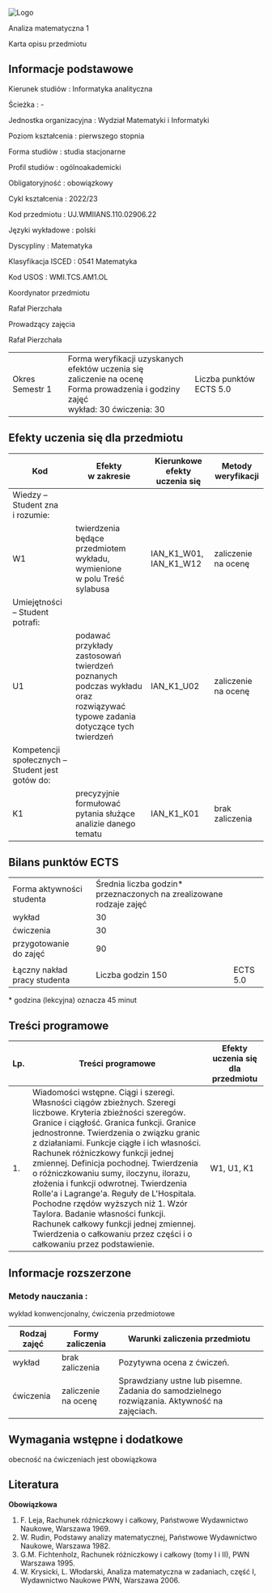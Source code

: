 ![Logo](/uploads/syllabus_logo/uj/banner/66701ffaad7b5.png)

Analiza matematyczna 1

Karta opisu przedmiotu

## Informacje podstawowe

Kierunek studiów
:   Informatyka analityczna

Ścieżka
:   -

Jednostka organizacyjna
:   Wydział Matematyki i Informatyki

Poziom kształcenia
:   pierwszego stopnia

Forma studiów
:   studia stacjonarne

Profil studiów
:   ogólnoakademicki

Obligatoryjność
:   obowiązkowy

Cykl kształcenia
:   2022/23

Kod przedmiotu
:   UJ.WMIIANS.110.02906.22

Języki wykładowe
:   polski

Dyscypliny
:   Matematyka

Klasyfikacja ISCED
:   0541 Matematyka

Kod USOS
:   WMI.TCS.AM1.OL

Koordynator przedmiotu

Rafał Pierzchała

Prowadzący zajęcia

Rafał Pierzchała

|  |  |  |
| --- | --- | --- |
| Okres  Semestr 1 | Forma weryfikacji uzyskanych efektów uczenia się <br/> zaliczenie na ocenę <br/> Forma prowadzenia i godziny zajęć  <br/> wykład: 30   ćwiczenia: 30 | Liczba punktów ECTS  5.0 |

## Efekty uczenia się dla przedmiotu

| Kod | Efekty w zakresie | Kierunkowe efekty uczenia się | Metody weryfikacji |
| --- | --- | --- | --- |
| Wiedzy – Student zna i rozumie: | | | |
| W1 | twierdzenia będące przedmiotem wykładu, wymienione w polu Treść sylabusa | IAN\_K1\_W01,   IAN\_K1\_W12 | zaliczenie na ocenę |
| Umiejętności – Student potrafi: | | | |
| U1 | podawać przykłady zastosowań twierdzeń poznanych podczas wykładu oraz rozwiązywać typowe zadania dotyczące tych twierdzeń | IAN\_K1\_U02 | zaliczenie na ocenę |
| Kompetencji społecznych – Student jest gotów do: | | | |
| K1 | precyzyjnie formułować pytania służące analizie danego tematu | IAN\_K1\_K01 | brak zaliczenia |

## Bilans punktów ECTS

|  |  |  |
| --- | --- | --- |
| Forma aktywności studenta | Średnia liczba godzin\* przeznaczonych na zrealizowane rodzaje zajęć | |
| wykład | 30 | |
| ćwiczenia | 30 | |
| przygotowanie do zajęć | 90 | |
|  | | |
| Łączny nakład pracy studenta | Liczba godzin  150 | ECTS  5.0 |

\* godzina (lekcyjna) oznacza 45 minut

## Treści programowe

| Lp. | Treści programowe | Efekty uczenia się dla przedmiotu |
| --- | --- | --- |
| 1. | Wiadomości wstępne.    Ciągi i szeregi. Własności ciągów zbieżnych. Szeregi liczbowe. Kryteria zbieżności szeregów.    Granice i ciągłość. Granica funkcji. Granice jednostronne. Twierdzenia o związku granic z działaniami. Funkcje ciągłe i ich własności.    Rachunek różniczkowy funkcji jednej zmiennej. Definicja pochodnej.    Twierdzenia o różniczkowaniu sumy, iloczynu, ilorazu, złożenia i funkcji odwrotnej.    Twierdzenia Rolle'a i Lagrange'a. Reguły de L'Hospitala. Pochodne rzędów wyższych niż 1. Wzór Taylora. Badanie własności funkcji.    Rachunek całkowy funkcji jednej zmiennej. Twierdzenia o całkowaniu przez części i o całkowaniu przez podstawienie. | W1,   U1,   K1 |

## Informacje rozszerzone

### Metody nauczania :

wykład konwencjonalny, ćwiczenia przedmiotowe

| Rodzaj zajęć | Formy zaliczenia | Warunki zaliczenia przedmiotu |
| --- | --- | --- |
| wykład | brak zaliczenia | Pozytywna ocena z ćwiczeń. |
| ćwiczenia | zaliczenie na ocenę | Sprawdziany ustne lub pisemne. Zadania do samodzielnego rozwiązania. Aktywność na zajęciach. |

## Wymagania wstępne i dodatkowe

obecność na ćwiczeniach jest obowiązkowa

## Literatura

**Obowiązkowa** 

1. F. Leja, Rachunek różniczkowy i całkowy, Państwowe Wydawnictwo Naukowe, Warszawa 1969.
2. W. Rudin, Podstawy analizy matematycznej, Państwowe Wydawnictwo Naukowe, Warszawa 1982.
3. G.M. Fichtenholz, Rachunek różniczkowy i całkowy (tomy I i II), PWN Warszawa 1995.
4. W. Krysicki, L. Włodarski, Analiza matematyczna w zadaniach, część I, Wydawnictwo Naukowe PWN, Warszawa 2006.